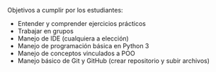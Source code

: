 Objetivos a cumplir por los estudiantes:
- Entender y comprender ejercicios prácticos
- Trabajar en grupos
- Manejo de IDE (cualquiera a elección)
- Manejo de programación básica en Python 3
- Manejo de conceptos vinculados a POO
- Manejo básico de Git y GitHub (crear repositorio y subir archivos)